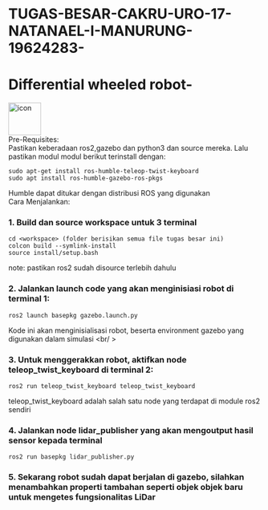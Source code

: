 # TUGAS-BESAR-CAKRU-URO-17-NATANAEL-I-MANURUNG-19624283-
# Differential wheeled robot-

<div style="display: flex; align-items: flex-start;"><img src="https://techstack-generator.vercel.app/python-icon.svg" alt="icon" width="65" height="65" /></div> 
Pre-Requisites:<br />
Pastikan keberadaan ros2,gazebo dan python3 dan source mereka. Lalu pastikan modul modul berikut terinstall dengan:<br />

```
sudo apt-get install ros-humble-teleop-twist-keyboard
sudo apt install ros-humble-gazebo-ros-pkgs
```
Humble dapat ditukar dengan distribusi ROS yang digunakan <br />
Cara Menjalankan:  
### 1.  Build dan source workspace untuk 3 terminal <br /> 
    cd <workspace> (folder berisikan semua file tugas besar ini) 
    colcon build --symlink-install
    source install/setup.bash
  note: pastikan ros2 sudah disource terlebih dahulu <br /> 
### 2.  Jalankan launch code yang akan menginisiasi robot di terminal 1:<br />
    ros2 launch basepkg gazebo.launch.py
  Kode ini akan menginisialisasi robot, beserta environment gazebo yang digunakan dalam simulasi <br/ >
### 3.  Untuk menggerakkan robot, aktifkan node teleop_twist_keyboard di terminal 2:
    ros2 run teleop_twist_keyboard teleop_twist_keyboard
  teleop_twist_keyboard adalah salah satu node yang terdapat di module ros2 sendiri
### 4.  Jalankan node lidar_publisher yang akan mengoutput hasil sensor kepada terminal 
    ros2 run basepkg lidar_publisher.py
### 5. Sekarang robot sudah dapat berjalan di gazebo, silahkan menambahkan properti tambahan seperti objek objek baru untuk mengetes fungsionalitas LiDar
   
    
      

